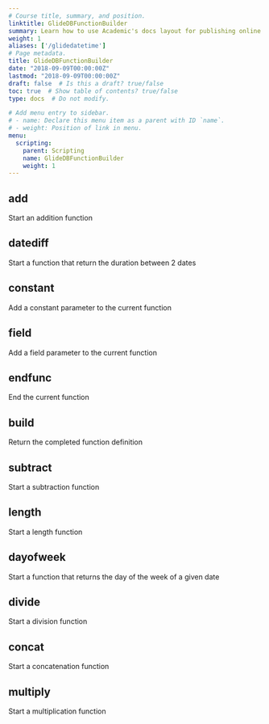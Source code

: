 ```yaml
---
# Course title, summary, and position.
linktitle: GlideDBFunctionBuilder
summary: Learn how to use Academic's docs layout for publishing online courses, software documentation, and tutorials.
weight: 1
aliases: ['/glidedatetime']
# Page metadata.
title: GlideDBFunctionBuilder
date: "2018-09-09T00:00:00Z"
lastmod: "2018-09-09T00:00:00Z"
draft: false  # Is this a draft? true/false
toc: true  # Show table of contents? true/false
type: docs  # Do not modify.

# Add menu entry to sidebar.
# - name: Declare this menu item as a parent with ID `name`.
# - weight: Position of link in menu.
menu:
  scripting:
    parent: Scripting
    name: GlideDBFunctionBuilder
    weight: 1
---
```




## add
 Start an addition function
## datediff
 Start a function that return the duration between 2 dates
## constant
 Add a constant parameter to the current function
## field
 Add a field parameter to the current function
## endfunc
 End the current function
## build
 Return the completed function definition
## subtract
 Start a subtraction function
## length
 Start a length function
## dayofweek
 Start a function that returns the day of the week of a given date
## divide
 Start a division function
## concat
 Start a concatenation function
## multiply
 Start a multiplication function